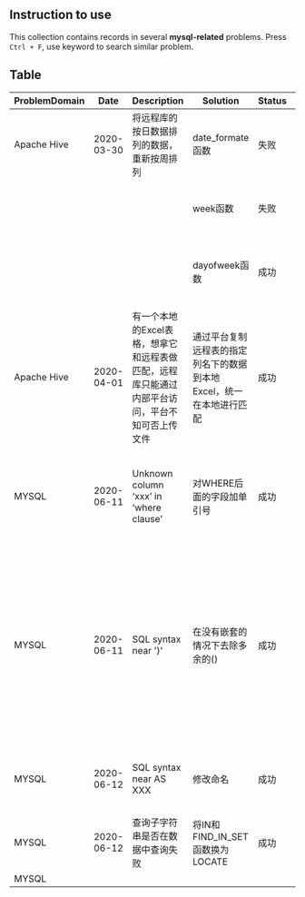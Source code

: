 ## Instruction to use

This collection contains records in several **mysql-related** problems. Press `Ctrl + F`, use keyword to search similar problem.

## Table

ProblemDomain | Date | Description | Solution | Status | Remark
------------ | ------------- | ------------- | ------------- | ------------- | -------------
Apache Hive | 2020-03-30 | 将远程库的按日数据排列的数据，重新按周排列 | date_formate函数 | 失败
  |  |  |  | week函数 | 失败 | week函数和date_formate一年多少周的计算方式不同
  |  |  |  | dayofweek函数 | 成功 | 参考[Apache Hive 内置函数(Builtin Function)列表](https://www.iteblog.com/archives/2032.html)，[存档链接](https://web.archive.org/save/https://www.iteblog.com/archives/2032.html)
Apache Hive | 2020-04-01 | 有一个本地的Excel表格，想拿它和远程表做匹配，远程库只能通过内部平台访问，平台不知可否上传文件 | 通过平台复制远程表的指定列名下的数据到本地Excel，统一在本地进行匹配 | 成功
MYSQL | 2020-06-11 | Unknown column ‘xxx’ in ‘where clause’ | 对WHERE后面的字段加单引号 | 成功 | 任何字段，如果定义的类型是int型的可以不用加引号，但是如果是字符串类型的，必须加单引号
MYSQL | 2020-06-11 | SQL syntax near ')' | 在没有嵌套的情况下去除多余的() | 成功 | 举例：SELECT * FROM \nSELECT A FROM table1和SELECT * FROM (\nSELECT A FROM table1, \nSELECT B FROM table2)，但如果需要传递table则必须加()
MYSQL | 2020-06-12 | SQL syntax near AS XXX | 修改命名 | 成功 | 固有名词(index)和已经赋值的变量名不能再作为alias
MYSQL | 2020-06-12 | 查询子字符串是否在数据中查询失败 | 将IN和FIND_IN_SET函数换为LOCATE | 成功 | 原因未知
MYSQL | | | | |